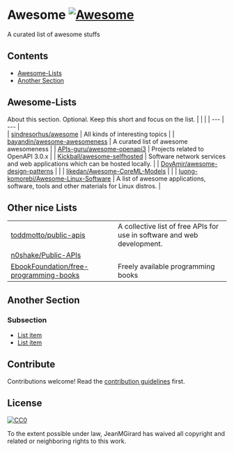 # Awesome [![Awesome](https://awesome.re/badge.svg)](https://awesome.re)

A curated list of awesome stuffs

## Contents

- [Awesome-Lists](#Awesome-Lists)
- [Another Section](#another-section)

## Awesome-Lists

About this section. Optional. Keep this short and focus on the list.
|     |     | 
| --- | --- |  
| [sindresorhus/awesome](https://github.com/sindresorhus/awesome) |  All kinds of interesting topics |
| [bayandin/awesome-awesomeness](https://github.com/bayandin/awesome-awesomeness) | A curated list of awesome awesomeness    |
| [APIs-guru/awesome-openapi3](https://github.com/APIs-guru/awesome-openapi3) | Projects related to OpenAPI 3.0.x |
| [Kickball/awesome-selfhosted](https://github.com/Kickball/awesome-selfhosted) | Software network services and web applications which can be hosted locally. |
| [DovAmir/awesome-design-patterns](https://github.com/DovAmir/awesome-design-patterns) |     |
| [likedan/Awesome-CoreML-Models](https://github.com/likedan/Awesome-CoreML-Models) |     |
| [luong-komorebi/Awesome-Linux-Software](https://github.com/luong-komorebi/Awesome-Linux-Software) | A list of awesome applications, software, tools and other materials for Linux distros.    |

## Other nice Lists

|     |     | 
| --- | --- |  
| [toddmotto/public-apis](https://github.com/toddmotto/public-apis) | A collective list of free APIs for use in software and web development. |
| [n0shake/Public-APIs](https://github.com/n0shake/Public-APIs) |     |
| [EbookFoundation/free-programming-books](https://github.com/EbookFoundation/free-programming-books) | Freely available programming books |

## Another Section

### Subsection

- [List item](http://example.com)
- [List item](http://example.com)


## Contribute

Contributions welcome! Read the [contribution guidelines](contributing.md) first.


## License

[![CC0](https://mirrors.creativecommons.org/presskit/buttons/88x31/svg/cc-zero.svg)](https://creativecommons.org/publicdomain/zero/1.0)

To the extent possible under law, JeanMGirard has waived all copyright and
related or neighboring rights to this work.